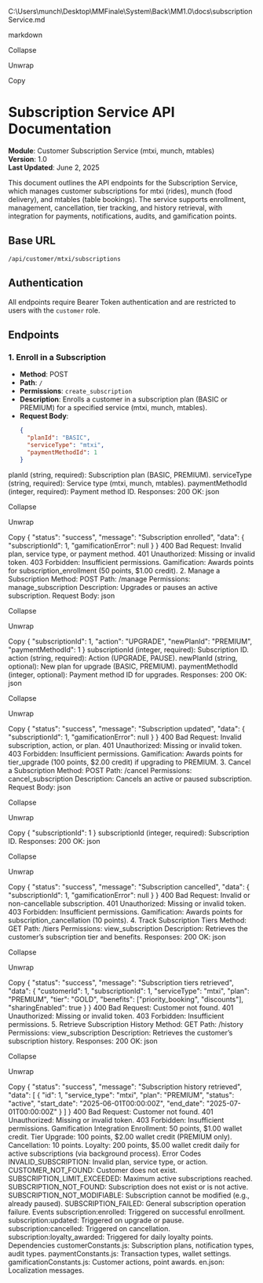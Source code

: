 C:\Users\munch\Desktop\MMFinale\System\Back\MM1.0\docs\subscriptionService.md

markdown

Collapse

Unwrap

Copy
# Subscription Service API Documentation

**Module**: Customer Subscription Service (mtxi, munch, mtables)  
**Version**: 1.0  
**Last Updated**: June 2, 2025  

This document outlines the API endpoints for the Subscription Service, which manages customer subscriptions for mtxi (rides), munch (food delivery), and mtables (table bookings). The service supports enrollment, management, cancellation, tier tracking, and history retrieval, with integration for payments, notifications, audits, and gamification points.

## Base URL
`/api/customer/mtxi/subscriptions`

## Authentication
All endpoints require Bearer Token authentication and are restricted to users with the `customer` role.

## Endpoints

### 1. Enroll in a Subscription
- **Method**: POST
- **Path**: `/`
- **Permissions**: `create_subscription`
- **Description**: Enrolls a customer in a subscription plan (BASIC or PREMIUM) for a specified service (mtxi, munch, mtables).
- **Request Body**:
  ```json
  {
    "planId": "BASIC",
    "serviceType": "mtxi",
    "paymentMethodId": 1
  }
planId (string, required): Subscription plan (BASIC, PREMIUM).
serviceType (string, required): Service type (mtxi, munch, mtables).
paymentMethodId (integer, required): Payment method ID.
Responses:
200 OK:
json

Collapse

Unwrap

Copy
{
  "status": "success",
  "message": "Subscription enrolled",
  "data": {
    "subscriptionId": 1,
    "gamificationError": null
  }
}
400 Bad Request: Invalid plan, service type, or payment method.
401 Unauthorized: Missing or invalid token.
403 Forbidden: Insufficient permissions.
Gamification: Awards points for subscription_enrollment (50 points, $1.00 credit).
2. Manage a Subscription
Method: POST
Path: /manage
Permissions: manage_subscription
Description: Upgrades or pauses an active subscription.
Request Body:
json

Collapse

Unwrap

Copy
{
  "subscriptionId": 1,
  "action": "UPGRADE",
  "newPlanId": "PREMIUM",
  "paymentMethodId": 1
}
subscriptionId (integer, required): Subscription ID.
action (string, required): Action (UPGRADE, PAUSE).
newPlanId (string, optional): New plan for upgrade (BASIC, PREMIUM).
paymentMethodId (integer, optional): Payment method ID for upgrades.
Responses:
200 OK:
json

Collapse

Unwrap

Copy
{
  "status": "success",
  "message": "Subscription updated",
  "data": {
    "subscriptionId": 1,
    "gamificationError": null
  }
}
400 Bad Request: Invalid subscription, action, or plan.
401 Unauthorized: Missing or invalid token.
403 Forbidden: Insufficient permissions.
Gamification: Awards points for tier_upgrade (100 points, $2.00 credit) if upgrading to PREMIUM.
3. Cancel a Subscription
Method: POST
Path: /cancel
Permissions: cancel_subscription
Description: Cancels an active or paused subscription.
Request Body:
json

Collapse

Unwrap

Copy
{
  "subscriptionId": 1
}
subscriptionId (integer, required): Subscription ID.
Responses:
200 OK:
json

Collapse

Unwrap

Copy
{
  "status": "success",
  "message": "Subscription cancelled",
  "data": {
    "subscriptionId": 1,
    "gamificationError": null
  }
}
400 Bad Request: Invalid or non-cancellable subscription.
401 Unauthorized: Missing or invalid token.
403 Forbidden: Insufficient permissions.
Gamification: Awards points for subscription_cancellation (10 points).
4. Track Subscription Tiers
Method: GET
Path: /tiers
Permissions: view_subscription
Description: Retrieves the customer’s subscription tier and benefits.
Responses:
200 OK:
json

Collapse

Unwrap

Copy
{
  "status": "success",
  "message": "Subscription tiers retrieved",
  "data": {
    "customerId": 1,
    "subscriptionId": 1,
    "serviceType": "mtxi",
    "plan": "PREMIUM",
    "tier": "GOLD",
    "benefits": ["priority_booking", "discounts"],
    "sharingEnabled": true
  }
}
400 Bad Request: Customer not found.
401 Unauthorized: Missing or invalid token.
403 Forbidden: Insufficient permissions.
5. Retrieve Subscription History
Method: GET
Path: /history
Permissions: view_subscription
Description: Retrieves the customer’s subscription history.
Responses:
200 OK:
json

Collapse

Unwrap

Copy
{
  "status": "success",
  "message": "Subscription history retrieved",
  "data": [
    {
      "id": 1,
      "service_type": "mtxi",
      "plan": "PREMIUM",
      "status": "active",
      "start_date": "2025-06-01T00:00:00Z",
      "end_date": "2025-07-01T00:00:00Z"
    }
  ]
}
400 Bad Request: Customer not found.
401 Unauthorized: Missing or invalid token.
403 Forbidden: Insufficient permissions.
Gamification Integration
Enrollment: 50 points, $1.00 wallet credit.
Tier Upgrade: 100 points, $2.00 wallet credit (PREMIUM only).
Cancellation: 10 points.
Loyalty: 200 points, $5.00 wallet credit daily for active subscriptions (via background process).
Error Codes
INVALID_SUBSCRIPTION: Invalid plan, service type, or action.
CUSTOMER_NOT_FOUND: Customer does not exist.
SUBSCRIPTION_LIMIT_EXCEEDED: Maximum active subscriptions reached.
SUBSCRIPTION_NOT_FOUND: Subscription does not exist or is not active.
SUBSCRIPTION_NOT_MODIFIABLE: Subscription cannot be modified (e.g., already paused).
SUBSCRIPTION_FAILED: General subscription operation failure.
Events
subscription:enrolled: Triggered on successful enrollment.
subscription:updated: Triggered on upgrade or pause.
subscription:cancelled: Triggered on cancellation.
subscription:loyalty_awarded: Triggered for daily loyalty points.
Dependencies
customerConstants.js: Subscription plans, notification types, audit types.
paymentConstants.js: Transaction types, wallet settings.
gamificationConstants.js: Customer actions, point awards.
en.json: Localization messages.